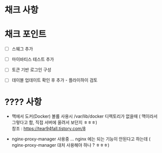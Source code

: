 # 채크 사항

# 채크 포인트
- [ ] 스웨그 추가
- [ ] 마이바티스 테스트 추가
- [ ] 토큰 기반 로그인 구성
- [ ] 데이블 업데이트 확인 후 추가 - 플라이하이 검토


# ???? 사항

- 맥에서 도커(Docker) 볼륨 사용시 /var/lib/docker 디렉토리가 없을때 ( 맥이라서 그렇다고 함, 직접 서버에 올려서 보던지 ㅎㅎㅎ)  
 참조 : https://tear94fall.tistory.com/8

- nginx-proxy-manager 사용중 ... nginx 에는 되는 기능이 안된다고 하는데 ( nginx-proxy-manager 대처 사용해야 하나 ? ㅎㅎㅎ)
